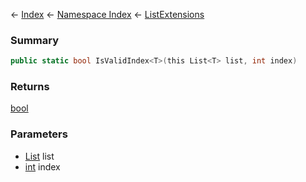 ← [Index](Api-Index) ← [Namespace Index](Namespace-Index) ← [ListExtensions](System.Collections.Generic.ListExtensions)

### Summary

```csharp
public static bool IsValidIndex<T>(this List<T> list, int index)
```

### Returns

[bool](https://docs.microsoft.com/en-us/dotnet/api/system.boolean?view=netframework-4.6)

### Parameters

* [List<T>](https://docs.microsoft.com/en-us/dotnet/api/system.collections.generic.list?view=netframework-4.6) list
* [int](https://docs.microsoft.com/en-us/dotnet/api/system.int32?view=netframework-4.6) index
